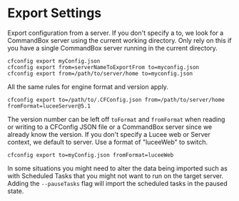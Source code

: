 # Export Settings

Export configuration from a server. If you don't specify a to, we look for a CommandBox server using the current working directory. Only rely on this if you have a single CommandBox server running in the current directory.

```text
cfconfig export myConfig.json
cfconfig export from=serverNameToExportFrom to=myconfig.json
cfconfig export from=/path/to/server/home to=myconfig.json
```

All the same rules for engine format and version apply.

```text
cfconfig export to=/path/to/.CFConfig.json from=/path/to/server/home fromFormat=luceeServer@5.1
```

The version number can be left off `toFormat` and `fromFormat` when reading or writing to a CFConfig JSON file or a CommandBox server since we already know the version. If you don't specify a Lucee web or Server context, we default to server. Use a format of "luceeWeb" to switch.

```text
cfconfig export to=myConfig.json fromFormat=luceeWeb
```

In some situations you might need to alter the data being imported such as with Scheduled Tasks that you might not want to run on the target server. Adding the `--pauseTasks` flag will import the scheduled tasks in the paused state.
